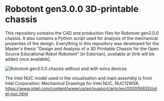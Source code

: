 # Robotont gen3.0.0 3D-printable chassis

This repository contains the CAD and production files for Robotont gen3.0.0 chassis.
It also contains a Python script used for analysis of the mechanical properties of the design.
Everything in this repository was developed for the Master's thesis "Design and Analysis of a 3D Printable Chassis for the Open Source Educational Robot Robotont" (in Estonian), available at [link will be added once available].

![Robotont gen3.0.0 chassis without and with extra devices](https://github.com/ut-ims-robotics/thesis-robotont-gen3.0.0-chassis/blob/main/images/chassis.png "Robotont gen3.0.0 chassis without and with extra devices")

The Intel NUC model used in the visualisation and main assembly is from Intel Corporation: Mechanical Drawings for Intel NUC, NUC12WSK, https://www.intel.com/content/www/us/en/support/articles/000006820/intel-nuc.html
